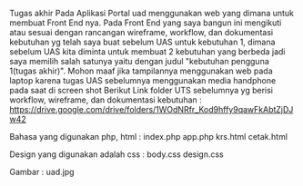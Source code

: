 Tugas akhir 
Pada Aplikasi Portal uad menggunakan web yang dimana untuk membuat Front End nya. Pada Front End yang saya bangun ini mengikuti atau sesuai dengan rancangan wireframe, workflow, dan dokumentasi kebutuhan yg telah saya buat sebelum UAS untuk kebutuhan 1, dimana sebelum UAS kita diminta untuk membuat 2 kebutuhan yang berbeda jadi saya memilih salah satunya yaitu dengan judul "kebutuhan pengguna 1(tugas akhir)". Mohon maaf jika tampilannya menggunakan web pada laptop karena tugas UAS sebelumnya menggunakan media handphone pada saat di screen shot
Berikut Link folder UTS sebelumnya yg berisi workflow, wireframe, dan dokumentasi kebutuhan :
https://drive.google.com/drive/folders/1WOdNRfr_Kod9hffy9qawFkAbtZjDJw42 

Bahasa yang digunakan php, html :
index.php
app.php
krs.html
cetak.html

Design yang digunakan adalah css : 
body.css
design.css

Gambar :
uad.jpg




